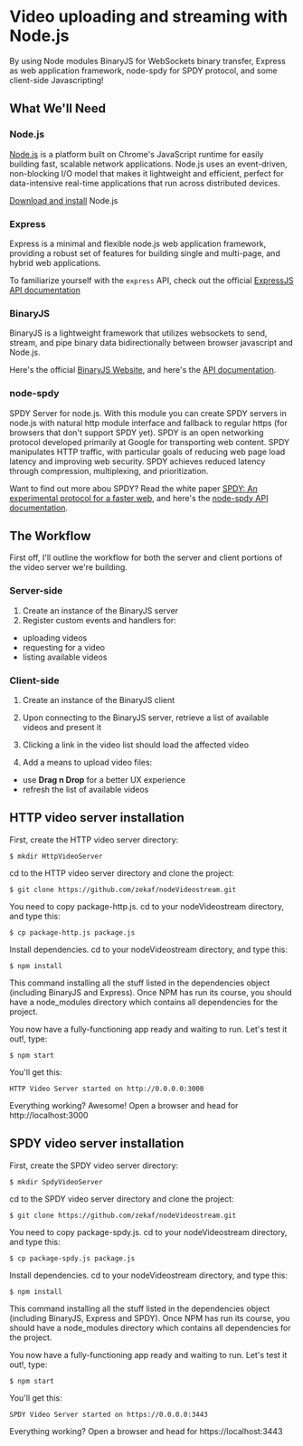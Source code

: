 # Video uploading and streaming with Node.js

By using Node modules BinaryJS for WebSockets binary transfer, Express as web application framework, node-spdy for SPDY protocol, and some client-side Javascripting!

## What We'll Need

### Node.js

[Node.js](http://www.nodejs.org/) is a platform built on Chrome's JavaScript runtime for easily building fast, scalable network applications. Node.js uses an event-driven, non-blocking I/O model that makes it lightweight and efficient, perfect for data-intensive real-time applications that run across distributed devices.

[Download and install](http://www.nodejs.org/download/) Node.js

### Express

Express is a minimal and flexible node.js web application framework, providing a robust set of features for building single and multi-page, and hybrid web applications. 

To familiarize yourself with the `express` API, check out the official [ExpressJS API documentation](http://www.expressjs.com/api.html)

### BinaryJS

BinaryJS is a lightweight framework that utilizes websockets to send, stream, 
and pipe binary data bidirectionally between browser javascript and Node.js.

Here's the official [BinaryJS Website](http://www.binaryjs.com/),
and here's the [API documentation](https://github.com/binaryjs/binaryjs/tree/master/doc).

### node-spdy 

SPDY Server for node.js. With this module you can create SPDY servers in node.js with natural http module interface and fallback to regular https (for browsers that don't support SPDY yet). SPDY is an open networking protocol developed primarily at Google for transporting web content. SPDY manipulates HTTP traffic, with particular goals of reducing web page load latency and improving web security. SPDY achieves reduced latency through compression, multiplexing, and prioritization. 

Want to find out more abou SPDY? Read the white paper [SPDY: An experimental protocol for a faster web](http://www.chromium.org/spdy/spdy-whitepaper), and here's the [node-spdy API documentation](https://github.com/indutny/node-spdy).


## The Workflow

First off, I'll outline the workflow for both the server and client portions of
the video server we're building.

### Server-side

1. Create an instance of the BinaryJS server
2. Register custom events and handlers for:

* uploading videos
* requesting for a video
* listing available videos

### Client-side

1. Create an instance of the BinaryJS client
2. Upon connecting to the BinaryJS server, retrieve a list of available videos and present it
3. Clicking a link in the video list should load the affected video

4. Add a means to upload video files:
* use **Drag n Drop** for a better UX experience
* refresh the list of available videos

## HTTP video server installation

First, create the HTTP video server directory:

```
$ mkdir HttpVideoServer
```

cd to the HTTP video server directory and clone the project:

```
$ git clone https://github.com/zekaf/nodeVideostream.git
```

You need to copy package-http.js. 
cd to your nodeVideostream directory, and type this:

```
$ cp package-http.js package.js  
```

Install dependencies. cd to your nodeVideostream directory, and type this:

```
$ npm install
```
This command installing all the stuff listed in the dependencies object (including BinaryJS and Express). 
Once NPM has run its course, you should have a node_modules directory which contains all dependencies for the project.

You now have a fully-functioning app ready and waiting to run. Let's test it out!, type: 

```
$ npm start
```

You'll get this: 

```
HTTP Video Server started on http://0.0.0.0:3000
```

Everything working? Awesome! Open a browser and head for http://localhost:3000 


## SPDY video server installation

First, create the SPDY video server directory:

```
$ mkdir SpdyVideoServer
```

cd to the SPDY video server directory and clone the project:

```
$ git clone https://github.com/zekaf/nodeVideostream.git
```

You need to copy package-spdy.js. 
cd to your nodeVideostream directory, and type this:

```
$ cp package-spdy.js package.js  
```

Install dependencies. cd to your nodeVideostream directory, and type this:

```
$ npm install
```
This command installing all the stuff listed in the dependencies object (including BinaryJS, Express and SPDY). 
Once NPM has run its course, you should have a node_modules directory which contains all dependencies for the project.

You now have a fully-functioning app ready and waiting to run. Let's test it out!, type: 

```
$ npm start
```

You'll get this: 

```
SPDY Video Server started on https://0.0.0.0:3443
```

Everything working? Open a browser and head for https://localhost:3443 
